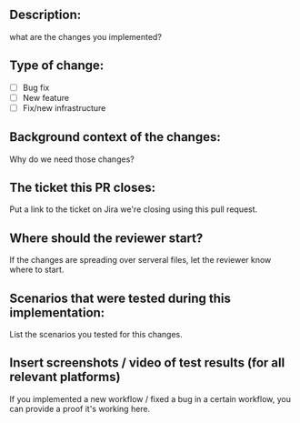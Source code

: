 ## Description: 
what are the changes you implemented?

## Type of change:
- [ ] Bug fix
- [ ] New feature
- [ ] Fix/new infrastructure

## Background context of the changes:
Why do we need those changes?

## The ticket this PR closes:
Put a link to the ticket on Jira we're closing using this pull request.

## Where should the reviewer start?
If the changes are spreading over serveral files, let the reviewer know where to start.

## Scenarios that were tested during this implementation:
List the scenarios you tested for this changes.

## Insert screenshots / video of test results (for all relevant platforms)
If you implemented a new workflow / fixed a bug in a certain workflow, you can provide a proof it's working here.

